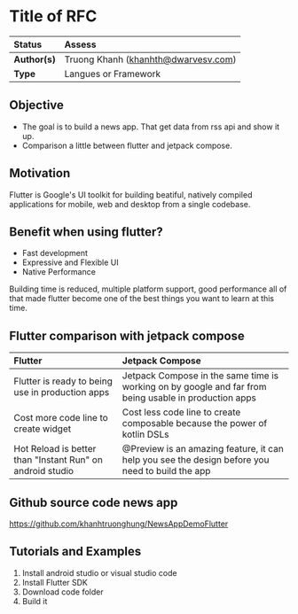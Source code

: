 # Title of RFC

| Status        |Assess                                                 |
| :------------ | :-------------------------------------------------------------------------------------------- |
| **Author(s)** | Truong Khanh (khanhth@dwarvesv.com)                                          |
| **Type** | Langues or Framework                                          |

## Objective

- The goal is to build a news app. That get data from rss api and show it up.
- Comparison a little between flutter and jetpack compose.

## Motivation

Flutter is Google's UI toolkit for building beatiful, natively compiled applications for mobile, web and desktop from a single codebase.

## Benefit when using flutter?

- Fast development
- Expressive and Flexible UI
- Native Performance

Building time is reduced, multiple platform support, good performance all of that made flutter become one of the best things you want to learn at this time.

## Flutter comparison with jetpack compose

|Flutter|Jetpack Compose|
|:---|:---|
|Flutter is ready to being use in production apps|Jetpack Compose in the same time is working on by google and far from being usable in production apps|
|Cost more code line to create widget|Cost less code line to create composable because the power of kotlin DSLs|
|Hot Reload is better than "Instant Run" on android studio|@Preview is an amazing feature, it can help you see the design before you need to build the app|

## Github source code news app

https://github.com/khanhtruonghung/NewsAppDemoFlutter

## Tutorials and Examples

1. Install android studio or visual studio code
2. Install Flutter SDK
3. Download code folder
4. Build it
